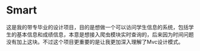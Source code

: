 # Smart
这是我的带专毕业的设计项目，目的是想做一个可以访问学生信息的系统，包括学生的基本信息和成绩信息，本意是想接入爬虫模块实时查询的，后来因为时间问题没有加上这块。不过这个项目更重要的是让我更加深入理解了Mvc设计模式。
